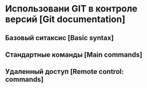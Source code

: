 # Использовани GIT в контроле версий [Git documentation]

## Базовый ситаксис [Basic syntax]

## Стандартные команды [Main commands]

## Удаленный доступ [Remote control: commands]